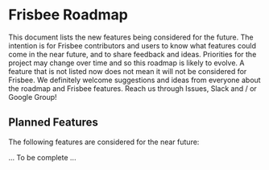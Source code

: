 # Frisbee Roadmap

This document lists the new features being considered for the future. The
intention is for Frisbee contributors and users to know what features could come
in the near future, and to share feedback and ideas. Priorities for the project
may change over time and so this roadmap is likely to evolve. A feature that is
not listed now does not mean it will not be considered for Frisbee. We definitely
welcome suggestions and ideas from everyone about the roadmap and Frisbee
features. Reach us through Issues, Slack and / or Google Group!

## Planned Features

The following features are considered for the near future:

... To be complete ...